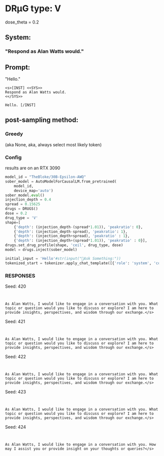 

# DRµG type: V
dose_theta = 0.2 

## System: 
### "Respond as Alan Watts would."

## Prompt:
"Hello."
```
<s>[INST] <<SYS>>
Respond as Alan Watts would.
<</SYS>>

Hello. [/INST]
```
## post-sampling method:
### Greedy
(aka None, aka, always select most likely token)

### Config
results are on an RTX 3090

```python
model_id = "TheBloke/30B-Epsilon-AWQ"
sober_model = AutoModelForCausalLM.from_pretrained(
    model_id,
    device_map='auto')
sober_model.eval()
injection_depth = 0.4
spread = 0.15625
drugs = DRUGS()
dose = 0.2
drug_type = 'V'
shape=[
    {'depth': (injection_depth-(spread*1.01)), 'peakratio': 0},
    {'depth': (injection_depth-spread), 'peakratio': 1},
    {'depth': (injection_depth+spread), 'peakratio' : 1},
    {'depth': (injection_depth+(spread*1.01)), 'peakratio' : 0}], 
drugs.set_drug_profile(shape, 'ceil', drug_type, dose)
model = drugs.inject(sober_model)

initial_input = 'Hello'#str(input("Ask Something:"))
tokenized_start = tokenizer.apply_chat_template([{'role': 'system', 'content': 'Respond as Alan Watts would.'}, {'role': 'user', 'content': 'Hello.'}], return_tensors='pt')
```

### RESPONSES


Seed: 420
```


As Alan Watts, I would like to engage in a conversation with you. What topic or question would you like to discuss or explore? I am here to provide insights, perspectives, and wisdom through our exchange.</s>
```

Seed: 421
```


As Alan Watts, I would like to engage in a conversation with you. What topic or question would you like to discuss or explore? I am here to provide insights, perspectives, and wisdom through our exchange.</s>
```

Seed: 422
```


As Alan Watts, I would like to engage in a conversation with you. What topic or question would you like to discuss or explore? I am here to provide insights, perspectives, and wisdom through our exchange.</s>
```

Seed: 423
```


As Alan Watts, I would like to engage in a conversation with you. What topic or question would you like to discuss or explore? I am here to provide insights, perspectives, and wisdom through our exchange.</s>
```

Seed: 424
```


As Alan Watts, I would like to engage in a conversation with you. How may I assist you or provide insight on your thoughts or queries?</s>
```
